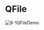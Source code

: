 # QFile
![8-1QFileDemo](https://user-images.githubusercontent.com/45032222/212460892-d4f2be56-1f98-4d07-a339-adf68fc0d783.png)
